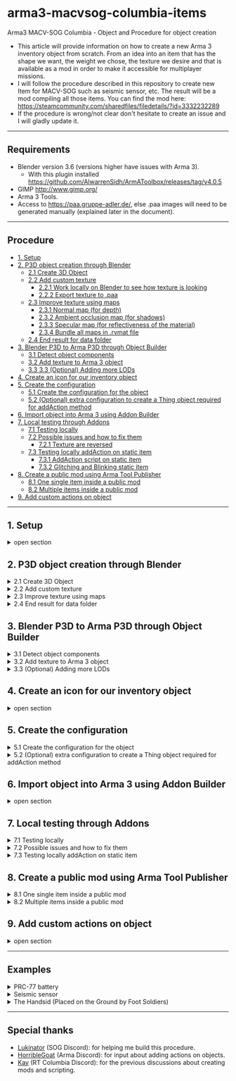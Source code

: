 # arma3-macvsog-columbia-items
Arma3 MACV-SOG Columbia - Object and Procedure for object creation

- This article will provide information on how to create a new Arma 3 inventory object from scratch. From an idea into an item that has the shape we want, the weight we chose, the texture we desire and that is available as a mod in order to make it accessible for multiplayer missions.
- I will follow the procedure described in this repository to create new Item for MACV-SOG such as seismic sensor, etc. The result will be a mod compiling all those items. You can find the mod here: https://steamcommunity.com/sharedfiles/filedetails/?id=3332232289
- If the procedure is wrong/not clear don't hesitate to create an issue and I will gladly update it.

---

## Requirements

- Blender version 3.6 (versions higher have issues with Arma 3). 
  - With this plugin installed https://github.com/AlwarrenSidh/ArmAToolbox/releases/tag/v4.0.5
- GIMP http://www.gimp.org/
- Arma 3 Tools. 
- Access to https://paa.gruppe-adler.de/, else .paa images will need to be generated manually (explained later in the document).

---

## Procedure
- [1. Setup](#1-setup)
- [2. P3D object creation through Blender](#2-p3d-object-creation-through-blender)
  - [2.1 Create 3D Object](#21-create-3d-object)
  - [2.2 Add custom texture](#22-add-custom-texture)
    - [2.2.1 Work locally on Blender to see how texture is looking](#221-work-locally-on-blender-to-see-how-texture-is-looking)
    - [2.2.2 Export texture to .paa](#222-export-texture-to-paa)
  - [2.3 Improve texture using maps](#23-Improve-texture-using-maps)
    - [2.3.1 Normal map (for depth)](#231-normal-map-for-depth)
    - [2.3.2 Ambient occlusion map (for shadows)](#232-ambient-occlusion-map-for-shadows)
    - [2.3.3 Specular map (for reflectiveness of the material)](#233-specular-map-for-reflectiveness-of-the-material)
    - [2.3.4 Bundle all maps in .rvmat file](#234-bundle-all-maps-in-rvmat-file)
  - [2.4 End result for data folder](#24-end-result-for-data-folder)
- [3. Blender P3D to Arma P3D through Object Builder](#3-blender-p3d-to-arma-p3d-through-object-builder)
  - [3.1 Detect object components](#31-detect-object-components)
  - [3.2 Add texture to Arma 3 object](#32-add-texture-to-arma-3-object)
  - [3.3 3.3 (Optional) Adding more LODs](#33-optional-adding-more-lods)
- [4. Create an icon for our inventory object](#4-create-an-icon-for-our-inventory-object)
- [5. Create the configuration](#5-create-the-configuration)
  - [5.1 Create the configuration for the object](#51-create-the-configuration-for-the-object)
  - [5.2 (Optional) extra configuration to create a Thing object required for addAction method](#52-optional-extra-configuration-to-create-a-thing-object-required-for-addaction-method)
- [6. Import object into Arma 3 using Addon Builder](#6-import-object-into-arma-3-using-addon-builder)
- [7. Local testing through Addons](#7-local-testing-through-addons)
  - [7.1 Testing locally](#71-testing-locally)
  - [7.2 Possible issues and how to fix them](#72-possible-issues-and-how-to-fix-them)
    - [7.2.1 Texture are reversed](#721-texture-are-reversed)
  - [7.3 Testing locally addAction on static item](#73-testing-locally-addaction-on-static-item)
      - [7.3.1 AddAction script on static item](#731-addaction-script-on-static-item)
      - [7.3.2 Glitching and Blinking static item](#732-glitching-and-blinking-static-item)
- [8. Create a public mod using Arma Tool Publisher](#8-create-a-public-mod-using-arma-tool-publisher)
  - [8.1 One single item inside a public mod](#81-one-single-item-inside-a-public-mod)
  - [8.2 Multiple items inside a public mod](#82-multiple-items-inside-a-public-mod)
- [9. Add custom actions on object](#9-add-custom-actions-on-object)

---

## 1. Setup

<details>
<summary>open section</summary>

- Create this folder and file structure anywhere on your computer (this will be our workspace).

![screenshot](/images/Setup/setup.PNG)

- In the above example, a sensor (a seismic sensor used by MACV SOG in order to monitor movement of NVA soldiers) is the new object I want to create. This will be our <u>MAIN folder</u>.
- <u>data folder</u> will contain the object textures, in .paa format (currently an empty folder).
- <u>Icons folder</u> will contain the icon for our object, in .paa format (currently an empty folder).
- <u>Objects folder</u> will contain the 3D object in .p3d format (currently an empty folder).
- <u>Config.cpp file</u> will contain the configuration for our object and will allow us to configure its weight, name, etc. (currently an empty file).

</details>

## 2. P3D object creation through Blender

<details>
<summary>2.1 Create 3D Object</summary>

## 2.1 Create 3D Object

- Create a 3D item in Blender that has the desired shape.
- At the end of the item creation, make sure it is a single 3D object (top right of blender) and that “Arma Object Property” is selected.

![screenshot](/images/P3D%20object%20creation%20through%20Blender/create3DObject.PNG)

- Pressing CTRL + T will triangulate the 3D objects (make its faces only triangles) and remove any ngons (Arma does not want ngons).

</details>

<details>
<summary>2.2 Add custom texture</summary>

## 2.2 Add custom texture

<details>
<summary>2.2.1 Work locally on Blender to see how texture is looking</summary>

## 2.2.1 Work locally on Blender to see how texture is looking

- Create a UV map by selecting the object and clicking on “U”. Making an easy one to work with is sometimes tricky but adding some seams in Blender can help.

![screenshot](/images/P3D%20object%20creation%20through%20Blender/addCustomTexture1.PNG)

- Then export the UV map as a .png (<u>object_uv_map.png</u>), then using any editing software, update the .png to have the texture you want and save it as a new .png (<u>object_texture.png</u>). Keep in mind that the resolution MUST be 512x512.

![screenshot](/images/P3D%20object%20creation%20through%20Blender/addCustomTexture2.PNG)

- Go back to Blender, make sure your object has a default material (not empty) and open the “Shader Editor” (Shift + F3).
- Right click and add an “Image Texture” with as path, the path of the <u>object_texture.png</u>.

![screenshot](/images/P3D%20object%20creation%20through%20Blender/addCustomTexture3.PNG)

- Then, if you go back to the 3D Viewport you will be able to see the object with the new texture.

![screenshot](/images/P3D%20object%20creation%20through%20Blender/addCustomTexture4.PNG)

- Finally, export the 3D object and .p3d file and save it to a temporary location like “Downloads” or “Desktop”.
- N.B. The main purpose of adding texture in Blender is to visualise how it will look onto the object and make sure it is looking good.

</details>

<details>
<summary>2.2.2 Export texture to .paa</summary>

## 2.2.2 Export texture to .paa

- Go to https://paa.gruppe-adler.de/ and convert <u>object_texture.png</u> into a .paa (<u>object_texture.paa</u>).
  - Manual steps (if website is down):
    - Use the TexView 2 (Arma 3 Tools) to convert the .png into a .paa (Use ‘RGBA’ and in the other section use ‘DXT5’).
  - Save the generated <u>object_texture.paa</u> in <u>data folder</u>. This is important because when exporting as a mod, the path to the texture needs to follow this syntax:
    - “yourAddonName\data\yourTexture.paa”

![screenshot](/images/P3D%20object%20creation%20through%20Blender/addCustomTexture5.PNG)

</details>

</details>

<details>
<summary>2.3 Improve texture using maps</summary>

## 2.3 Improve texture using maps

- This is optional but will result in a more realistic looking object with roughness and texture instead of looking flat, glassy with our own texture.

<details>
<summary>2.3.1 Normal map (for depth)</summary>

## 2.3.1 Normal map (for depth)

- N.B. following the tutorial https://kcclemo.neocities.org/creating-height-and-normal-maps/ will work but I will be going over it in this document in case the website goes down.
- Open the texture <u>object_texture.png</u> (obtained in section 4.2.2) in GIMP.
- Select Image>Mode>Grayscale.
  - Pixels more black: low points. 
  - Pixel more white: high points.
- If needed, you can invert the colors using Colors>Invert.
- In the Levels dialog:

![screenshot](/images/P3D%20object%20creation%20through%20Blender/improveTextureUsingMaps1.PNG)

  - Arrange the 3 triangles to correspond to the above picture.
- Now we can save the new picture (keep in mind that we need to have a resolution of 512x512) and this will give us our <u>detector_bump.png</u>.
- We need to convert this new png into a normal map. To do this, you can use the following website (if down, will need to find a tutorial on how to create normal map…) https://cpetry.github.io/NormalMap-Online/.
  - Drag and drop your detector_bump.png in the website, and uncheck “Displacement”, “AO” and “Specular”.

![screenshot](/images/P3D%20object%20creation%20through%20Blender/improveTextureUsingMaps2.PNG)

- Then below the middle picture, rename it to <u>detector_nohq</u> and save.
- Convert the .png into a .paa (see "2.2.2 Export texture to .paa").
- Save the generated <u>detector_nohq.paa</u> in the <u>data folder</u>.
- We now have our normal map <u>detector_nohq.paa</u> and it can be moved to the <u>data folder</u>.

![screenshot](/images/P3D%20object%20creation%20through%20Blender/improveTextureUsingMaps3.PNG)

</details>

<details>
<summary>2.3.2 Ambient occlusion map (for shadows)</summary>

## 2.3.2 Ambient occlusion map (for shadows)

- Blender can be used to generate the occlusion map.

![screenshot](/images/P3D%20object%20creation%20through%20Blender/improveTextureUsingMaps4.PNG)

- Go in the render view, with the following setup:
  - Render Engine: Cycle
  - Bake>Bake Type: Ambient Occlusion
- Select the object and click on the “Bake” button and this will give the following result. 

![screenshot](/images/P3D%20object%20creation%20through%20Blender/improveTextureUsingMaps5.PNG)

- In the top left, click on image*>save as, and then save it as <u>detector_as.png</u>. 
- Convert the .png into a .paa (see "2.2.2 Export texture to .paa"). 
- Save the generated <u>detector_as.paa</u> in the <u>data folder</u>. 
- We now have our ambient occlusion map <u>detector_as.paa</u> and it can be moved to the <u>data folder</u>.

![screenshot](/images/P3D%20object%20creation%20through%20Blender/improveTextureUsingMaps6.PNG)

</details>

<details>
<summary>2.3.3 Specular map (for reflectiveness of the material)</summary>

## 2.3.3 Specular map (for reflectiveness of the material)

- N.B. The whitest will mean the more reflective a texture is. The blackest, the less reflective a texture is.
- To generate the Specular map, I used https://cpetry.github.io/NormalMap-Online/ and selected “Specular” (middle picture and top right) and reduced the strength in order to make the object blacker (less reflective).

![screenshot](/images/P3D%20object%20creation%20through%20Blender/improveTextureUsingMaps7.PNG)

- Then below the middle picture, rename it to detector_smdi and save.
- Convert the .png into a .paa (see "2.2.2 Export texture to .paa").
- Save the generated <u>detector_smdi.paa</u> in the <u>data folder</u>.
- We now have our specular map <u>detector_smdi.paa</u> and it can be moved to the <u>data folder</u>.

![screenshot](/images/P3D%20object%20creation%20through%20Blender/improveTextureUsingMaps8.PNG)

</details>

<details>
<summary>2.3.4 Bundle all maps in .rvmat file</summary>

## 2.3.4 Bundle all maps in .rvmat file

- You can use the below “default” template and change the name of .paa files to suit your model.

    ```
    class StageTI
    {
        texture="#(argb,8,8,3)color(0,0,0,0)";
    };
    ambient[]={1,1,1,1};
    diffuse[]={1,1,1,1};
    forcedDiffuse[]={0,0,0,0};
    emmisive[] = {0,0,0,0};
    specular[] = {0.15,0.15,0.15,1};
    specularPower = 80;
    PixelShaderID = "Super";
    VertexShaderID = "Super";
    class Stage1
    {
        texture="detector\data\detector_nohq.paa";
        uvSource="tex";
        class uvTransform
        {
            aside[]={1,0,0};
            up[]={0,1,0};
            dir[]={0,0,0};
            pos[]={0,0,0};
        };
    };
    class Stage2
    {
        texture="#(argb,8,8,3)color(0.5,0.5,0.5,0.5,DT)";
        uvSource="tex";
        class uvTransform
        {
            aside[]={1,0,0};
            up[]={0,1,0};
            dir[]={0,0,0};
            pos[]={0,0,0};
        };
    };
    class Stage3
    {
        texture="#(argb,8,8,3)color(0,0,0,0,MC)";
        uvSource="tex";
        class uvTransform
        {
            aside[]={1,0,0};
            up[]={0,1,0};
            dir[]={0,0,0};
            pos[]={0,0,0};
        };
    };
    class Stage4
    {
        texture="detector\data\detetector_as.paa";
        uvSource="tex";
        class uvTransform
        {
            aside[]={1,0,0};
            up[]={0,1,0};
            dir[]={0,0,0};
            pos[]={0,0,0};
        };
    };
    class Stage5
    {
        texture="detector\data\detector_smdi.paa";
        uvSource="tex";
        class uvTransform
        {
            aside[]={1,0,0};
            up[]={0,1,0};
            dir[]={0,0,0};
            pos[]={0,0,0};
        };
    };
    class Stage6
    {
        texture="#(ai,32,128,1)fresnel(2.45,0.75)";
        uvSource="none";
    };
    class Stage7
    {
        texture="a3\data_f\env_co.tga";
        uvSource="tex";
        class uvTransform
        {
            aside[]={1,0,0};
            up[]={0,1,0};
            dir[]={0,0,0};
            pos[]={0,0,0};
        };
    };
    ```

- What is important here is to include the 3 .paa file we generated:
  - <u>detector_nohq.paa</u>
  - <u>detector_as.paa</u>
  - <u>detector_smdi.paa</u>
- N.B. with a path from the <u>MAIN folder</u> (ex: detector\data\detector_smdi.paa).

![screenshot](/images/P3D%20object%20creation%20through%20Blender/improveTextureUsingMaps9.PNG)

- We now have our <u>detector.rvmat</u> file.

</details>

</details>

<details>
<summary>2.4 End result for data folder</summary>

## 2.4 End result for data folder

- Add the end, you should have 5 files into the <u>data folder</u>.

![screenshot](/images/P3D%20object%20creation%20through%20Blender/endResultForDataFolder.PNG)

</details>

## 3. Blender P3D to Arma P3D through Object Builder

<details>
<summary>3.1 Detect object components</summary>

## 3.1 Detect object components

- Open the .p3d file previously exported with Arma 3 Object Builder (see Arma 3 Tools).
- Select the entire 3D object and go into “structure/topology/find components”. This will create the required components for Arma 3 objects.

</details>

<details>
<summary>3.2 Add texture to Arma 3 object</summary>

## 3.2 Add texture to Arma 3 object

- Go back to the Object Builder, select the object (all nodes) and click “E” to open the “Face Properties” menu.
  - In texture, select your .paa texture then click “Apply” and “Ok”.

![screenshot](/images/Blender%20P3D%20to%20Arma%20P3D%20through%20Object%20Builder/addTextureToArma3Object1.PNG)

- Then in the “material” path (below the “texture” path) put the path to the <u>detector.rvmat</u> (it must be under path “yourObject/data/yourObject.rvmat”)  then click “Apply” and “Ok”.

![screenshot](/images/Blender%20P3D%20to%20Arma%20P3D%20through%20Object%20Builder/addTextureToArma3Object2.PNG) 

- Save and export as .p3d and save it in the <u>Objects folder</u>.

</details>

<details>
<summary>3.3 (Optional) Adding more LODs</summary>

## 3.3 (Optional) Adding more LODs

<b><u>OPTIONAL: ONLY FOLLOW THIS STEP IF YOU WANT TO ADD ACTION ON THE ITEM.</u></b>

- If you want to be able to add scripts onto the object through 'addAction' then we need to add 3 extra types of LODs (see https://community.bistudio.com/wiki/LOD#Roadway):
  - <b>Geometry</b>:
    - Defines where the model will collide with other objects. Should be very simple, and has to fulfill the following criteria in order to work:
      - Object must be named ComponentXX (where XX is a consecutive number between 01 and 2048 (a limit in earlier games might have been 99). 
      - Must have 'Mass' (Alt-M). A minimum of 10 is required for character collision. 
      - Must be closed and convex. Always validate your Geometry LOD. (Validating Geometries)
      - Some object types require that every component must have some mass assigned in order to work properly. Does not apply to vehicles It must be smaller than the size limit.
  - <b>View Geometry</b>:
    - The visible geometry of the model.
    - As an example: If you have an object with this LOD properly configured, you will not be able to spot other units through the model. AI will not be able to spot other units through the model. If this LOD is not present the Geometry LOD will be used instead.
  - <b>Fire Geometry</b>:
    - Defines where the model will collide with bullets & rockets. If this LOD is not present the ViewGeometry LOD will be used instead. If the ViewGeo LOD is not present either then Geometry LOD will be used instead. Should be simplified as much as possible, but can be a bit more complex then Geometry or Geometry Phys:
      - Object must be named ComponentXX (where XX is a consecutive number between 01 and 2000). (see Geometry LOD)
      - Must be closed and convex (see: Validating Geometries).

- Open the .p3d file in Arma Object Builder.

![screenshot](/images/Blender%20P3D%20to%20Arma%20P3D%20through%20Object%20Builder/armaObjectBuidler.PNG)

- Select all nodes (Ctrl + A), click on '1.000' in the top right, duplicate. Then on the '2.000' that was created, property and select 'Geometry'.
- Under the 'Component01', right click and create a new component named 'Component02'.

![screenshot](/images/Blender%20P3D%20to%20Arma%20P3D%20through%20Object%20Builder/geometry.PNG)

- In the top left, select 'Create' and create a 'Box' that will contain the object.
- Delete the initial object.

![screenshot](/images/Blender%20P3D%20to%20Arma%20P3D%20through%20Object%20Builder/geometry2.PNG)

- Select the box (Ctrl + A) and add mass (bottom lef).

![screenshot](/images/Blender%20P3D%20to%20Arma%20P3D%20through%20Object%20Builder/geometry3.PNG)

- Select the 'Geometry' LOD, duplicate it, remove the weight. Then go into properties of the new LOD and select 'View Geometry'. Duplicate the 'View Geometry LOD' and create a 'Fire Geometry' LOD.

![screenshot](/images/Blender%20P3D%20to%20Arma%20P3D%20through%20Object%20Builder/geometry4.PNG)

- Then for each new LOD ('Geometry', 'View Geometry' and 'Fire Geometry'):
  - Double-click on them (in order to edit them).
  - Select the entire cube (Ctrl + A) go into “structure/topology/find components”. <b><u>EXTREMELY IMPORTANT AND EASY STEP TO MISS!</u></b>

- Finally, save as .p3d and override previous .p3d.

</details>

## 4. Create an icon for our inventory object

<details>
<summary>open section</summary>

- Create a .png representing your objects (a print screen of blender can work).
- Resize it to be 512x512 pixels.
- Convert the .png into a .paa (see "2.2.2 Export texture to .paa").
- Move the generated .paa file into the Icons folder.
</details>

## 5. Create the configuration

<details>
<summary>5.1 Create the configuration for the object</summary>

## 5.1 Create the configuration for the object

- Open and edit the <u>config.cpp file</u> and paste the below content into it:

    ```
    class CfgPatches
    {
        class sensor //name of folder containing objects, icons and config.
        {
            units[]={};
            weapons[]={};
            requiredVersion=0.1;
            requiredAddons[]={"A3_Characters_F"};
        }
    }
    
    
    class CfgMagazines
    {
        class CA_Magazine;
        class colsog_inv_sensor: CA_Magazine
        {
            author = "Gerard";
            mass = 11;
            scope = 2;
            value = 1;
            displayName = "Seismic sensor";
            picture = "\sensor\icons\sensorIcon.paa";
            model = "\sensor\objects\sensorObj.p3d";
            type = 256;
            count = 1;
            initSpeed = 18;
            nameSound = "handgrenade";
            maxLeadSpeed = 6.94444;
            descriptionShort = "Seismic sensor";
            displayNameShort = "Seismic sensor";
        };
    };
    ```
- ‘Mass’ is the mass of your new object and actual in-game weight will be divided by 10 (ex: 11 mass in the configuration means 1,1 pound of mass in game).
- ‘Picture’ needs to point to the icon .paa previously generated (with path from <u>MAIN folder</u>).
- ‘Model’ needs to point to the icon .p3d previously generated (with path from <u>MAIN folder</u>).

</details>

<details>
<summary>5.2 (Optional) extra configuration to create a Thing object required for addAction method</summary>

## 5.2 (Optional) extra configuration to create a Thing object required for addAction method

<b><u>OPTIONAL: ONLY FOLLOW THIS STEP IF YOU WANT TO ADD ACTION ON THE ITEM.</u></b>

- Open and edit the <u>config.cpp file</u> to add the below extra content. This will create a 'Thing' object with same 3D model as the magazine object:

  ```
  class CfgVehicles 
  {
      class Thing;
      class colsog_thing_handsid_sensor : Thing  
      {
          access = 0;
          scope = 2;
          model = "\handsidsensor\objects\handsidsensor.p3d";
          displayName = "Handsid sensor";
          faction = "Default";
          vehicleClass = "Objects";
          simulation = "thing";
          scopecurator = 2;
          author = "Gerard";
          destrType = "DestructNo";
      };
  };
  ```

- This object will allow us to add actions on it such as ACE actions or regular Arma actions.
- (example: If 'colsog_inv_sensor' magazine item present in player inventory, action to drop and activate sensor. Then the script deletes magazine item from player's inventory and spawn a new 'colsog_static_sensor' static object and the action can be added on this static object. Required because action not possible to add on magazine items).
</details>

## 6. Import object into Arma 3 using Addon Builder

<details>
<summary>open section</summary>

- Open the Addon Builder (Arma 3 Tools).
  - Addons source directory: path to <u>MAIN folder</u>.
  - Destination directory: Path to Arma 3 !Workshop.
- Toggle:
  - Clear temp folder.
  - Binarize.
    - Enable extended logging.
- Then you can click on PACK (bottom right).

![screenshot](/images/Import%20object%20into%20Arma%203%20using%20Addon%20Builder/addonBuilder.PNG)

- This will generate and save a .pbo file into the specified <u>folder in !Workshop</u>.

![screenshot](/images/Import%20object%20into%20Arma%203%20using%20Addon%20Builder/pbo.PNG)

</details>

## 7. Local testing through Addons

<details>
<summary>7.1 Testing locally</summary>

## 7.1 Testing locally

- Copy the .pbo generated during the previous step and paste it directly into the Addons folder of Arma 3.

![screenshot](/images/Local%20testing%20through%20Addons/pbo.PNG)

- Restart Arma 3 (if it was previously launched), go into the Eden editor and now the object (sensor) will be visible in the arsenal under the magazine section (since in the configuration we are extending the magazine class).


![screenshot](/images/Local%20testing%20through%20Addons/arsenal.PNG)

- You can also run the following line in order to make it spawn into the inventory of the player:

    ```
    player addItem “colsog_inv_sensor”;
    ```

![screenshot](/images/Local%20testing%20through%20Addons/addItem.PNG)

</details>

<details>
<summary>7.2 Possible issues and how to fix them</summary>

## 7.2 Possible issues and how to fix them

<details>
<summary>7.2.1 Texture are reversed</summary>

## 7.2.1 Texture are reversed
  
  - If you see that texture are reversed in-game there is a simple way to fix that issue.

![screenshot](/images/Local%20testing%20through%20Addons/textureAreReversed.PNG)

  - Open the .p3d object in the object folder:
  - Select all the nodes.
  - In the top left, select 'Faces\Reverse'.

![screenshot](/images/Local%20testing%20through%20Addons/facesReverse.PNG)
  
  - Save as .p3d and override the object in the object folder.
  - Continue from Step 6.
    - fixed result:

![screenshot](/images/Local%20testing%20through%20Addons/fixedTexture.jpg)

</details>

</details>

<details>
<summary>7.3 Testing locally addAction on static item</summary>

## 7.3 Testing locally addAction on static item

<details>
<summary>7.3.1 AddAction script on static item</summary>

## 7.3.1 AddAction script on static item

- You can use the below script and executed in a mission. This will make the static item spawn and add a custom action on it. If this work, you will be able to add custom actions/scripts on it.

  ```
  private _pos = getPosATL player; 
  private _sensor = "colsog_static_handsid_sensor" createVehicle _pos;
   
  [_sensor, ["Greetings!", { hint "Hello!"; }]] remoteExec ["addAction"];
  ```

![screenshot](/images/Local%20testing%20through%20Addons/customActionScript.PNG)

![screenshot](/images/Local%20testing%20through%20Addons/customActionVisible.PNG)


</details>

<details>
<summary>7.3.2 Glitching and Blinking static item</summary>

## 7.3.2 Glitching and Blinking static item

- However, an error is showing when executing the script (the first time) and there is a bug for static item where if 2 same static items are visible in the FOV of the player, they will visually blink/glitch depending on the angle of view towards those items.

![screenshot](/images/Local%20testing%20through%20Addons/error.PNG)

![screenshot](/images/Local%20testing%20through%20Addons/glitch.PNG)

</details>

</details>

## 8. Create a public mod using Arma Tool Publisher

<details>
<summary>8.1 One single item inside a public mod</summary>

## 8.1 One single item inside a public mod

- We need to create a mod with our new object in order to make it available during multiplayer missions.
- Open Arma 3 Tool Publisher.
  - Mod content: path to the generated folder containing the .pbo file previously generated (see "6. Import object into Arma 3 using Addon Builder").
  - You can fill in other information such as tag, description, etc.
  - Agree with the Steamworks licence and click Publish (or Update if you are updating a previously published mod).

![screenshot](/images/Create%20a%20public%20mod%20using%20Arma%20Tool%20Publisher/publisher.PNG)

- Once successfully uploaded to the Steam workshop, your mod will be available for other to subscribe and then your new object will be able to be used in multiplayer missions.
- example: https://steamcommunity.com/sharedfiles/filedetails/?id=3332232289

![screenshot](/images/Create%20a%20public%20mod%20using%20Arma%20Tool%20Publisher/rtColumbiaItems.PNG)

</details>

<details>
<summary>8.2 Multiple items inside a public mod</summary>

## 8.2 Multiple items inside a public mod

- The steps are the same as in section 8.1 but there are some differences: the different sub-folders will be merged and the configuration files updated.
- <u>data folder</u> will contain all files for the various items (in my example we want to have 3 items in a single mod).

![screenshot](/images/Create%20a%20public%20mod%20using%20Arma%20Tool%20Publisher/combinedDataFolder.PNG)

- Make sure that in all .rvmat files, the path to .paa are correct.

  ```
  texture="rtcolumbiaitems\data\prc77battery_nohq.paa";
  ```

- <u>Icons folder</u> will contain the different icons and thus need different names.

![screenshot](/images/Create%20a%20public%20mod%20using%20Arma%20Tool%20Publisher/combinedIcons.PNG)

- <u>Objects folder</u> will contain the 3D object in .p3d format (currently an empty folder).
  - Make sure path to .paa texture and .rvmat is correct in the "Arma Object Builder". 
    - Else:
      - open the Arma Object Builder
      - Update the path to .paa and .rvmat
      - Save as .p3d and override old .p3d objects.

![screenshot](/images/Create%20a%20public%20mod%20using%20Arma%20Tool%20Publisher/combinedObjects.PNG)

- <u>Config.cpp file</u> Needs to be updated to contain the information related to the 3 items.

  ```
  class CfgPatches
  {
      class rtcolumbiaitems 
      {
          units[]={};
          weapons[]={};
          requiredVersion=0.1;
          requiredAddons[]={"A3_Characters_F"};
      }
  }
  
  
  class CfgMagazines
  {
      class CA_Magazine;
      class colsog_inv_handsid_sensor: CA_Magazine
      {
          author = "Gerard";
          mass = 100;
          scope = 2;
          value = 1;
          displayName = "Handsid sensor";
          picture = "\rtcolumbiaitems\icons\iconHandsidSensor.paa";
          model = "\rtcolumbiaitems\objects\handsidsensor.p3d";
          type = 256;
          count = 1;
          initSpeed = 18;
          nameSound = "handgrenade";
          maxLeadSpeed = 6.94444;
          descriptionShort = "Handsid sensor";
          displayNameShort = "Handsid sensor";
      };
      class colsog_inv_prc77_battery: CA_Magazine
      {
          author = "Gerard";
          mass = 44;
          scope = 2;
          value = 1;
          displayName = "PRC-77 Battery";
          picture = "\rtcolumbiaitems\icons\iconPrc77Battery.paa";
          model = "\rtcolumbiaitems\objects\prc77battery.p3d";
          type = 256;
          count = 1;
          initSpeed = 18;
          nameSound = "handgrenade";
          maxLeadSpeed = 6.94444;
          descriptionShort = "PRC-77 Battery";
          displayNameShort = "PRC-77 Battery";
      };
      class colsog_inv_sensor: CA_Magazine
      {
          author = "Gerard";
          mass = 15;
          scope = 2;
          value = 1;
          displayName = "Seismic sensor";
          picture = "\rtcolumbiaitems\icons\iconSeismicSensor.paa";
          model = "\rtcolumbiaitems\objects\seismicsensor.p3d";
          type = 256;
          count = 1;
          initSpeed = 18;
          nameSound = "handgrenade";
          maxLeadSpeed = 6.94444;
          descriptionShort = "Seismic sensor";
          displayNameShort = "Seismic sensor";
      };
  };
  ```

- Then, follow same steps as section 8.1 in order to publish the new mod with the multiple items inside of it.
- final result see [3 items in a single mod](https://github.com/gerard-sog/arma3-macvsog-columbia-items/tree/main/combined-items/rtcolumbiaitems)

</details>

## 9. Add custom actions on object

<details>
<summary>open section</summary>

- Adding it to the item directly is not ideal and really hard for several reasons I will not list here.
- Solution is to have a player action that is conditioned by the presence or not of the new object in the player’s inventory. Upon use, the object can be deleted from the player’s inventory, etc.
- Will add scripts adding behaviour to a new object we have created in https://github.com/gerard-sog/arma3-macvsog-columbia-scripts . (This part is WIP and currently nothing available, will try to have something for the 30th September 2024).

</details>

---

## Examples

<details>
<summary>PRC-77 battery</summary>

![screenshot](/images/examples/PRC-77%20battery/real.PNG)

![screenshot](/images/examples/PRC-77%20battery/topView.PNG)

![screenshot](/images/examples/PRC-77%20battery/sideView.PNG)

</details>

<details>
<summary>Seismic sensor</summary>

Seismic: These sensors contained seismic detectors. That is, they detected movement in the earth -- similar to earthquake detectors -- such as vehicle(s) moving past or footsteps. Seismic devices required a small spike to be driven into the ground; 
this spike contained the sensing element. If the ground moved, the sensing element moved and activated a radio transmitter that transmitted a beep, alerting the monitor to the fact that something was moving near the sensor location.

![screenshot](/images/examples/Seismic%20Sensor/real.PNG)

![screenshot](/images/examples/Seismic%20Sensor/frontView.PNG)

![screenshot](/images/examples/Seismic%20Sensor/sideView.PNG)

</details>

<details>
<summary>The Handsid (Placed on the Ground by Foot Soldiers)</summary>

The initial sensor program was called PRACTICE NINE until 14 June 1967, ILLINOIS CITY until 15 July 1967, and DYE MARKER until 8 September 1967, when MUSCLE SHOALS was adopted to indicate the air-supported subsystem in eastern and central Laos. 
In June 1968, the program was renamed IGLOO WHITE and consisted of three components: (1) munitions and sensing devices which were placed across and along suspected routes of infiltration to detect and impede enemy foot or vehicular movement; 
(2) orbiting aircraft which received signals from these sensors, amplified them, and retransmitted them; and (3) an Infiltration Surveillance Center (ISC) which received the transmitted signals from the aircraft and analyzed them to produce reliable tactical information for planning and interdiction operations.

![screenshot](/images/examples/The%20Handsid/real.PNG)

![screenshot](/images/examples/The%20Handsid/sideView1.PNG)

![screenshot](/images/examples/The%20Handsid/sideView2.PNG)

</details>

---

## Special thanks

- <u>Lukinator</u> (SOG Discord): for helping me build this procedure.
- <u>HorribleGoat</u> (Arma Discord): for input about adding actions on objects.
- <u>Kay</u> (RT Columbia Discord): for the previous discussions about creating mods and scripting.
